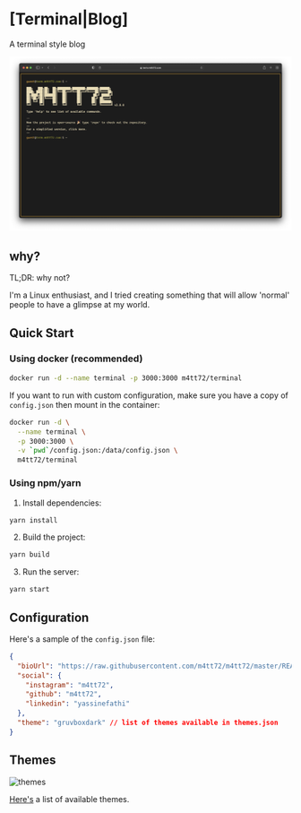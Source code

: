 # [Terminal|Blog]

A terminal style blog

![screenshot](/docs/screenshot.png)

## why?

TL;DR: why not?

I'm a Linux enthusiast, and I tried creating something that will allow 'normal' people to have a glimpse at my world.

## Quick Start

### Using docker (recommended)

```bash
docker run -d --name terminal -p 3000:3000 m4tt72/terminal
```

If you want to run with custom configuration, make sure you have a copy of `config.json` then mount in the container:

```bash
docker run -d \
  --name terminal \
  -p 3000:3000 \
  -v `pwd`/config.json:/data/config.json \
  m4tt72/terminal
```

### Using npm/yarn

1. Install dependencies:

```bash
yarn install
```

2. Build the project:

```bash
yarn build
```

3. Run the server:

```bash
yarn start
```

## Configuration

Here's a sample of the `config.json` file:

```json
{
  "bioUrl": "https://raw.githubusercontent.com/m4tt72/m4tt72/master/README.md",
  "social": {
    "instagram": "m4tt72",
    "github": "m4tt72",
    "linkedin": "yassinefathi"
  },
  "theme": "gruvboxdark" // list of themes available in themes.json
}
```

## Themes

![themes](/docs/screenshot.gif)

[Here's](/docs/themes) a list of available themes.
